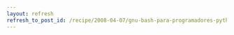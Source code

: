```yaml
---
layout: refresh
refresh_to_post_id: /recipe/2008-04-07/gnu-bash-para-programadores-python.html
---
```

